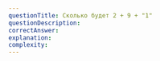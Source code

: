 ```yaml
---
questionTitle: Сколько будет 2 + 9 + "1"
questionDescription:
correctAnswer:
explanation:
complexity:
---
```


